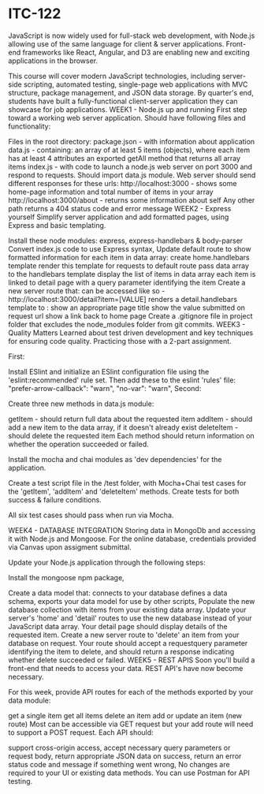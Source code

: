 # ITC-122

JavaScript is now widely used for full-stack web development, with Node.js allowing use of the same language for client & server applications. Front-end frameworks like React, Angular, and D3 are enabling new and exciting applications in the browser.

This course will cover modern JavaScript technologies, including server-side scripting, automated testing, single-page web applications with MVC structure, package management, and JSON data storage. By quarter's end, students have built a fully-functional client-server application they can showcase for job applications.
WEEK1 - Node.js up and running
First step toward a working web server application. Should have following files and functionality:

Files in the root directory:
package.json - with information about application
data.js - containing:
an array of at least 5 items (objects), where each item has at least 4 attributes
an exported getAll method that returns all array items
index.js - with code to launch a node.js web server on port 3000 and respond to requests. Should import data.js module.
Web server should send different responses for these urls:
http://localhost:3000 - shows some home-page information and total number of items in your array
http://localhost:3000/about - returns some information about self
Any other path returns a 404 status code and error message
WEEK2 - Express yourself
Simplify server application and add formatted pages, using Express and basic templating.

Install these node modules:
express, express-handlebars & body-parser
Convert index.js code to use Express syntax,
Update default route to show formatted information for each item in data array:
create home.handlebars template
render this template for requests to default route
pass data array to the handlebars template
display the list of items in data array
each item is linked to detail page with a query parameter identifying the item
Create a new server route that:
can be accessed like so - http://localhost:3000/detail?item=[VALUE]
renders a detail.handlebars template to :
show an appropriate page title
show the value submitted on request url
show a link back to home page
Create a .gitignore file in project folder that excludes the node_modules folder from git commits.
WEEK3 - Quality Matters
Learned about test driven development and key techniques for ensuring code quality. Practicing those with a 2-part assignment.

First:

Install ESlint and initialize an ESlint configuration file using the 'eslint:recommended' rule set.
Then add these to the eslint 'rules' file:
"prefer-arrow-callback": "warn",
"no-var": "warn",
Second:

Create three new methods in data.js module:

getItem - should return full data about the requested item
addItem - should add a new item to the data array, if it doesn't already exist
deleteItem - should delete the requested item
Each method should return information on whether the operation succeeded or failed.

Install the mocha and chai modules as 'dev dependencies' for the application.

Create a test script file in the /test folder, with Mocha+Chai test cases for the 'getItem', 'addItem' and 'deleteItem' methods. Create tests for both success & failure conditions.

All six test cases should pass when run via Mocha.

WEEK4 - DATABASE INTEGRATION
Storing data in MongoDb and accessing it with Node.js and Mongoose. For the online database, credentials provided via Canvas upon assigment submittal.

Update your Node.js application through the following steps:

Install the mongoose npm package,

Create a data model that:
connects to your database
defines a data schema,
exports your data model for use by other scripts,
Populate the new database collection with items from your existing data array.
Update your server's 'home' and 'detail' routes to use the new database instead of your JavaScript data array. Your detail page should display details of the requested item.
Create a new server route to 'delete' an item from your database on request. Your route should accept a requestquery parameter identifying the item to delete, and should return a response indicating whether delete succeeded or failed.
WEEK5 - REST APIS
Soon you'll build a front-end that needs to access your data. REST API's have now become necessary.

For this week, provide API routes for each of the methods exported by your data module:

get a single item
get all items
delete an item
add or update an item (new route) Most can be accessible via GET request but your add route will need to support a POST request.
Each API should:

support cross-origin access,
accept necessary query parameters or request body,
return appropriate JSON data on success,
return an error status code and message if something went wrong,
No changes are required to your UI or existing data methods. You can use Postman for API testing.
